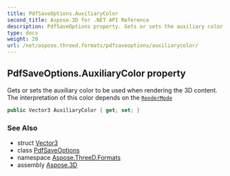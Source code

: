 ```yaml
---
title: PdfSaveOptions.AuxiliaryColor
second_title: Aspose.3D for .NET API Reference
description: PdfSaveOptions property. Gets or sets the auxiliary color to be used when rendering the 3D content. The interpretation of this color depends on the RenderMode
type: docs
weight: 20
url: /net/aspose.threed.formats/pdfsaveoptions/auxiliarycolor/
---
```

## PdfSaveOptions.AuxiliaryColor property

Gets or sets the auxiliary color to be used when rendering the 3D content. The interpretation of this color depends on the [`RenderMode`](../rendermode/)

```csharp
public Vector3 AuxiliaryColor { get; set; }
```

### See Also

* struct [Vector3](../../../aspose.threed.utilities/vector3/)
* class [PdfSaveOptions](../)
* namespace [Aspose.ThreeD.Formats](../../../aspose.threed.formats/)
* assembly [Aspose.3D](../../../)


